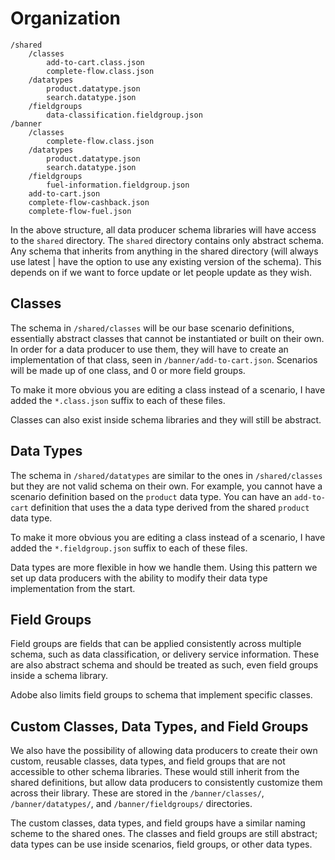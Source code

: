 # Organization

```
/shared
	/classes
		add-to-cart.class.json
		complete-flow.class.json
	/datatypes
		product.datatype.json
		search.datatype.json
	/fieldgroups
		data-classification.fieldgroup.json
/banner
	/classes
		complete-flow.class.json
	/datatypes
		product.datatype.json
		search.datatype.json
	/fieldgroups
		fuel-information.fieldgroup.json
	add-to-cart.json
	complete-flow-cashback.json
	complete-flow-fuel.json
```

In the above structure, all data producer schema libraries will have access to the `shared` directory. The `shared` directory contains only abstract schema. Any schema that inherits from anything in the shared directory (will always use latest | have the option to use any existing version of the schema). This depends on if we want to force update or let people update as they wish.

## Classes

The schema in `/shared/classes` will be our base scenario definitions, essentially abstract classes that cannot be instantiated or built on their own. In order for a data producer to use them, they will have to create an implementation of that class, seen in `/banner/add-to-cart.json`. Scenarios will be made up of one class, and 0 or more field groups.

To make it more obvious you are editing a class instead of a scenario, I have added the `*.class.json` suffix to each of these files.

Classes can also exist inside schema libraries and they will still be abstract.

## Data Types

The schema in `/shared/datatypes` are similar to the ones in `/shared/classes` but they are not valid schema on their own. For example, you cannot have a scenario definition based on the `product` data type. You can have an `add-to-cart` definition that uses the a data type derived from the shared `product` data type.

To make it more obvious you are editing a class instead of a scenario, I have added the `*.fieldgroup.json` suffix to each of these files.

Data types are more flexible in how we handle them. Using this pattern we set up data producers with the ability to modify their data type implementation from the start.

## Field Groups

Field groups are fields that can be applied consistently across multiple schema, such as data classification, or delivery service information. These are also abstract schema and should be treated as such, even field groups inside a schema library. 

Adobe also limits field groups to schema that implement specific classes.

## Custom Classes, Data Types, and Field Groups

We also have the possibility of allowing data producers to create their own custom, reusable classes, data types, and field groups that are not accessible to other schema libraries. These would still inherit from the shared definitions, but allow data producers to consistently customize them across their library. These are stored in the `/banner/classes/`, `/banner/datatypes/`, and `/banner/fieldgroups/` directories.

The custom classes, data types, and field groups have a similar naming scheme to the shared ones. The classes and field groups are still abstract; data types can be use inside scenarios, field groups, or other data types.
